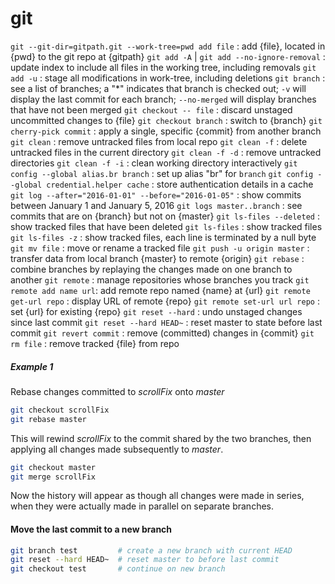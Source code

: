 # git

`git --git-dir=gitpath.git --work-tree=pwd add file` : add {file}, located in {pwd} to the git repo at {gitpath}
`git add -A` | `git add --no-ignore-removal` : update index to include all files in the working tree, including removals
`git add -u` : stage all modifications in work-tree, including deletions
`git branch` : see a list of branches; a "*" indicates that branch is checked out; `-v` will display the last commit for each branch; `--no-merged` will display branches that have not been merged
`git checkout -- file` : discard unstaged uncommitted changes to {file}
`git checkout branch` : switch to {branch}
`git cherry-pick commit` : apply a single, specific {commit} from another branch
`git clean` : remove untracked files from local repo
`git clean -f` : delete untracked files in the current directory
`git clean -f -d` : remove untracked directories
`git clean -f -i` : clean working directory interactively
`git config --global alias.br branch` : set up alias "br" for `branch`
`git config --global credential.helper cache` : store authentication details in a cache
`git log --after="2016-01-01" --before="2016-01-05"` : show commits between January 1 and January 5, 2016
`git logs master..branch` : see commits that are on {branch} but not on {master}
`git ls-files --deleted` : show tracked files that have been deleted
`git ls-files` : show tracked files
`git ls-files -z` : show tracked files, each line is terminated by a null byte
`git mv file` : move or rename a tracked file
`git push -u origin master` : transfer data from local branch {master} to remote {origin}
`git rebase` : combine branches by replaying the changes made on one branch to another
`git remote` : manage repositories whose branches you track
`git remote add name url`: add remote repo named {name} at {url}
`git remote get-url repo` : display URL of remote {repo}
`git remote set-url url repo` : set {url} for existing {repo}
`git reset --hard` : undo unstaged changes since last commit
`git reset --hard HEAD~` : reset master to state before last commit
`git revert commit` : remove (committed) changes in {commit}
`git rm file` : remove tracked {file} from repo

##### Example 1
Rebase changes committed to _scrollFix_ onto _master_
```sh
git checkout scrollFix
git rebase master
```
This will rewind _scrollFix_ to the commit shared by the two branches, then applying all changes made subsequently to _master_. 

```sh
git checkout master
git merge scrollFix
```
Now the history will appear as though all changes were made in series, when they were actually made in parallel on separate branches.


#### Move the last commit to a new branch
```sh
git branch test         # create a new branch with current HEAD
git reset --hard HEAD~  # reset master to before last commit 
git checkout test       # continue on new branch
```
